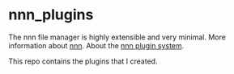 # nnn_plugins

The nnn file manager is highly extensible and very minimal.
More information about [nnn](https://github.com/jarun/nnn).
About the [nnn plugin system](https://github.com/jarun/nnn/tree/master/plugins).

This repo contains the plugins that I created.

